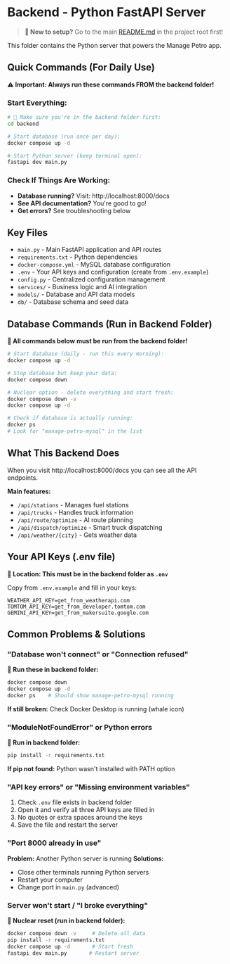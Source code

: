 # Backend - Python FastAPI Server

> **📖 New to setup?** Go to the main [README.md](../README.md) in the project root first!

This folder contains the Python server that powers the Manage Petro app.

## Quick Commands (For Daily Use)

**⚠️ Important: Always run these commands FROM the backend folder!**

### Start Everything:

```bash
# 📍 Make sure you're in the backend folder first:
cd backend

# Start database (run once per day):
docker compose up -d

# Start Python server (keep terminal open):
fastapi dev main.py
```

### Check If Things Are Working:

- **Database running?** Visit: http://localhost:8000/docs
- **See API documentation?** You're good to go!
- **Get errors?** See troubleshooting below

## Key Files

- `main.py` - Main FastAPI application and API routes
- `requirements.txt` - Python dependencies
- `docker-compose.yml` - MySQL database configuration
- `.env` - Your API keys and configuration (create from `.env.example`)
- `config.py` - Centralized configuration management
- `services/` - Business logic and AI integration
- `models/` - Database and API data models
- `db/` - Database schema and seed data

## Database Commands (Run in Backend Folder)

**📍 All commands below must be run from the backend folder!**

```bash
# Start database (daily - run this every morning):
docker compose up -d

# Stop database but keep your data:
docker compose down

# Nuclear option - delete everything and start fresh:
docker compose down -v
docker compose up -d

# Check if database is actually running:
docker ps
# Look for "manage-petro-mysql" in the list
```

## What This Backend Does

When you visit http://localhost:8000/docs you can see all the API endpoints.

**Main features:**

- `/api/stations` - Manages fuel stations
- `/api/trucks` - Handles truck information
- `/api/route/optimize` - AI route planning
- `/api/dispatch/optimize` - Smart truck dispatching
- `/api/weather/{city}` - Gets weather data

## Your API Keys (.env file)

**📍 Location: This must be in the backend folder as `.env`**

Copy from `.env.example` and fill in your keys:

```env
WEATHER_API_KEY=get_from_weatherapi.com
TOMTOM_API_KEY=get_from_developer.tomtom.com
GEMINI_API_KEY=get_from_makersuite.google.com
```

## Common Problems & Solutions

### "Database won't connect" or "Connection refused"

**📍 Run these in backend folder:**

```bash
docker compose down
docker compose up -d
docker ps    # Should show manage-petro-mysql running
```

**If still broken:** Check Docker Desktop is running (whale icon)

### "ModuleNotFoundError" or Python errors

**📍 Run in backend folder:**

```bash
pip install -r requirements.txt
```

**If pip not found:** Python wasn't installed with PATH option

### "API key errors" or "Missing environment variables"

1. Check `.env` file exists in backend folder
2. Open it and verify all three API keys are filled in
3. No quotes or extra spaces around the keys
4. Save the file and restart the server

### "Port 8000 already in use"

**Problem:** Another Python server is running
**Solutions:**

- Close other terminals running Python servers
- Restart your computer
- Change port in `main.py` (advanced)

### Server won't start / "I broke everything"

**📍 Nuclear reset (run in backend folder):**

```bash
docker compose down -v     # Delete all data
pip install -r requirements.txt
docker compose up -d       # Start fresh
fastapi dev main.py       # Restart server
```
